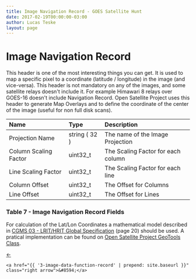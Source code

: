 ```yaml
---
title: Image Navigation Record - GOES Satellite Hunt
date: 2017-02-19T00:00:00-03:00
author: Lucas Teske
layout: page
---
```


# Image Navigation Record

This header is one of the most interesting things you can get. It is used to map a specific pixel to a coordinate \(latitude / longitude\) in the image \(and vice-versa\). This header is not mandatory on any of the images, and some satellite relays doesn't include it. For example Himawari 8 relays over GOES-16 doesn't include Navigation Record. Open Satellite Project uses this header to generate Map Overlays and to define the coordinate of the center of the image \(useful for non full disk scans\).

| Name | Type | Description |
| :--- | :--- | :--- |
| Projection Name | string \( 32 \) | The name of the Image Projection |
| Column Scaling Factor | uint32\_t | The Scaling Factor for each column |
| Line Scaling Factor | uint32\_t | The Scaling Factor for each line |
| Column Offset | uint32\_t | The Offset for Columns |
| Line Offset | uint32\_t | The Offset for Lines |

### Table 7 - Image Navigation Record Fields

For calculation of the Lat/Lon Coordinates a mathematical model described in [CGMS 03 - LRIT/HRIT Global Specification](http://www.cgms-info.org/documents/pdf_cgms_03.pdf) \(page 20\) should be used. A pratical implementation can be found on [Open Satellite Project GeoTools Class](https://github.com/opensatelliteproject/goesdump/blob/master/XRIT/Geo/GeoTools.cs).

<div class="pagination">
    <a href="{{ '1-image-structure-header' | prepend: site.baseurl }}" class="left arrow">&#8592;</a>

    <a href="{{ '3-image-data-function-record' | prepend: site.baseurl }}" class="right arrow">&#8594;</a>
</div>
